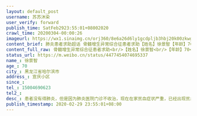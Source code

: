 ```yaml
---
layout: default_post
username: 苏苏沐染
user_verify: forward
publish_time: SatFeb2923:55:01+08002020
crawl_time: 20200304-00:00:26
imageurl: https://wx1.sinaimg.cn/orj360/8e6a26d6ly1gcdpljb3hbj20k00zkwgu.jpg,https://wx4.sinaimg.cn/orj360/8e6a26d6ly1gcdplxuw0cj20k00zkdiz.jpg
content_brief: 肺炎患者求助超话 骨髓增生异常综合征患者求助【姓名】徐景智【年龄】70【所在城市】黑龙江省哈尔滨市【所在小区、社区】宣庆小区【联系方式】15004690623【病情描述】 患者没有得肺炎，但是因为肺炎医院门诊不收治，现在在家贫血症状严重，已经出现贫血性昏迷 ！只有输血才能缓解！求求大家 ...全文
content_full_raw: 骨髓增生异常综合征患者求助<br/>【姓名】徐景智<br/>【年龄】70<br/>【所在城市】黑龙江省哈尔滨市<br/>【所在小区、社区】宣庆小区<br/>【联系方式】15004690623<br/>【病情描述】患者没有得肺炎，但是因为肺炎医院门诊不收治，现在在家贫血症状严重，已经出现贫血性昏迷！只有输血才能缓解！求求大家帮帮忙吧！这两天跑了好多医院都不能收患者！！希望微博能帮帮我们！！<adata-url="http://t.cn/RJylNy0"href="http://weibo.com/p/100101B2094657DA6EA7FF439F"data-hide=""><spanclass='url-icon'><imgstyle='width:1rem;height:1rem'src='https://h5.sinaimg.cn/upload/2015/09/25/3/timeline_card_small_location_default.png'></span><spanclass="surl-text">哈尔滨·宣庆小区</span></a>
status_url: https://m.weibo.cn/status/4477454074695337
name_: 徐景智
age_: 70
city_: 黑龙江省哈尔滨市
address_: 宣庆小区
since_: 
tel_: 15004690623
tel2_: 
desc_: 患者没有得肺炎，但是因为肺炎医院门诊不收治，现在在家贫血症状严重，已经出现贫血性昏迷！只有输血才能缓解！求求大家帮帮忙吧！这两天跑了好多医院都不能收患者！！希望微博能帮帮我们！！<adata-url="http//t.cn/RJylNy0"href="http//weibo.com/p/100101B2094657DA6EA7FF439F"data-hide=""><spanclass='url-icon'><imgstyle='width1rem;height1rem'src='https//h5.sinaimg.cn/upload/2015/09/25/3/timeline_card_small_location_default.png'></span><spanclass="surl-text">哈尔滨·宣庆小区</span></a>
publish_timestamp: 2020-02-29 23:55:01+08:00
---
```


